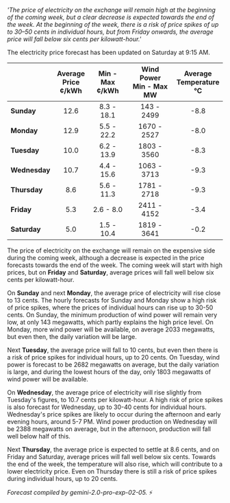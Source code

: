 *'The price of electricity on the exchange will remain high at the beginning of the coming week, but a clear decrease is expected towards the end of the week. At the beginning of the week, there is a risk of price spikes of up to 30–50 cents in individual hours, but from Friday onwards, the average price will fall below six cents per kilowatt-hour.'*

The electricity price forecast has been updated on Saturday at 9:15 AM.

|    | Average<br>Price<br>¢/kWh | Min - Max<br>¢/kWh | Wind Power<br>Min - Max<br>MW | Average<br>Temperature<br>°C |
|:---|:---:|:---:|:---:|:---:|
| **Sunday** | 12.6 | 8.3 - 18.1 | 143 - 2499 | -8.8 |
| **Monday** | 12.9 | 5.5 - 22.2 | 1670 - 2527 | -8.0 |
| **Tuesday** | 10.0 | 6.2 - 13.9 | 1803 - 3560 | -8.3 |
| **Wednesday** | 10.7 | 4.4 - 15.6 | 1063 - 3713 | -9.3 |
| **Thursday** | 8.6 | 5.6 - 11.3 | 1781 - 2718 | -9.3 |
| **Friday** | 5.3 | 2.6 - 8.0 | 2411 - 4152 | -3.4 |
| **Saturday** | 5.0 | 1.5 - 10.4 | 1819 - 3641 | -0.2 |

The price of electricity on the exchange will remain on the expensive side during the coming week, although a decrease is expected in the price forecasts towards the end of the week. The coming week will start with high prices, but on **Friday** and **Saturday**, average prices will fall well below six cents per kilowatt-hour.

On **Sunday** and next **Monday**, the average price of electricity will rise close to 13 cents. The hourly forecasts for Sunday and Monday show a high risk of price spikes, where the prices of individual hours can rise up to 30-50 cents. On Sunday, the minimum production of wind power will remain very low, at only 143 megawatts, which partly explains the high price level. On Monday, more wind power will be available, on average 2033 megawatts, but even then, the daily variation will be large.

Next **Tuesday**, the average price will fall to 10 cents, but even then there is a risk of price spikes for individual hours, up to 20 cents. On Tuesday, wind power is forecast to be 2682 megawatts on average, but the daily variation is large, and during the lowest hours of the day, only 1803 megawatts of wind power will be available.

On **Wednesday**, the average price of electricity will rise slightly from Tuesday's figures, to 10.7 cents per kilowatt-hour. A high risk of price spikes is also forecast for Wednesday, up to 30-40 cents for individual hours. Wednesday's price spikes are likely to occur during the afternoon and early evening hours, around 5-7 PM. Wind power production on Wednesday will be 2388 megawatts on average, but in the afternoon, production will fall well below half of this.

Next **Thursday**, the average price is expected to settle at 8.6 cents, and on Friday and Saturday, average prices will fall well below six cents. Towards the end of the week, the temperature will also rise, which will contribute to a lower electricity price. Even on Thursday there is still a risk of price spikes during individual hours, up to 20 cents.

*Forecast compiled by gemini-2.0-pro-exp-02-05.* ⚡️


